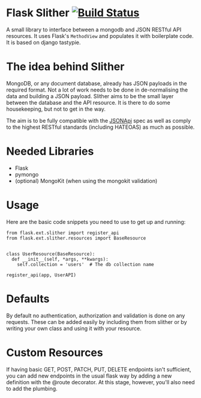Flask Slither [![Build Status](https://travis-ci.org/gevious/flask_slither.png)](https://travis-ci.org/gevious/flask_slither)
=============

A small library to interface between a mongodb and JSON RESTful API resources.
It uses Flask's `MethodView` and populates it with boilerplate code. It is based
on django tastypie.

The idea behind Slither
=======================
MongoDB, or any document database, already has JSON payloads in the required
format. Not a lot of work needs to be done in de-normalising the data and 
building a JSON payload. Slither aims to be the small layer between the 
database and the API resource. It is there to do some housekeeping, but not to
get in the way.

The aim is to be fully compatible with the [JSONApi](http://jsonapi.org/) spec as
well as comply to the highest RESTful standards (including HATEOAS) as much as possible.

Needed Libraries
================
 * Flask
 * pymongo
 * (optional) MongoKit (when using the mongokit validation)

Usage
=====
Here are the basic code snippets you need to use to get up and running:

    from flask.ext.slither import register_api
    from flask.ext.slither.resources import BaseResource


    class UserResource(BaseResource):
      def __init__(self, *args, **kwargs):
        self.collection = 'users'  # The db collection name

    register_api(app, UserAPI)

Defaults
========
By default no authentication, authorization and validation is done on any
requests. These can be added easily by including them from slither or
by writing your own class and using it with your resource.

Custom Resources
================
If having basic GET, POST, PATCH, PUT, DELETE endpoints isn't sufficient, you
can add new endpoints in the usual flask way by adding a new definition with
the @route decorator. At this stage, however, you'll also need to add the 
plumbing.
